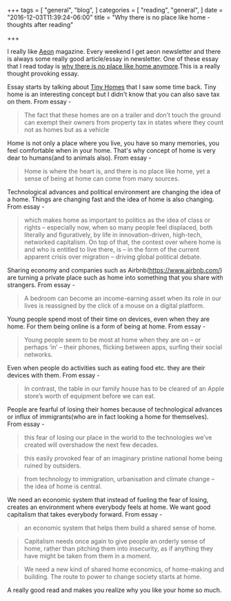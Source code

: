 +++
tags = [
  "general",
  "blog",
]
categories = [
  "reading",
  "general",
]
date = "2016-12-03T11:39:24-06:00"
title = "Why there is no place like home - thoughts after reading"

+++

I really like [Aeon](https://aeon.co) magazine. Every weekend I get aeon newsletter and there is always some really good article/essay in newsletter. One of these essay that I read today is [why there is no place like home anymore](https://aeon.co/essays/why-theres-no-place-like-home-for-anyone-any-more).This is a really thought provoking essay.

Essay starts by talking about [Tiny Homes](https://www.tumbleweedhouses.com/) that I saw some time back. Tiny home is an interesting concept but I didn't know that you can also save tax on them. From essay -

> The fact that these homes are on a trailer and don’t touch the ground can exempt their owners from property tax in states where they count not as homes but as a vehicle

Home is not only a place where you live, you have so many memories, you feel comfortable when in your home. That's why concept of home is very dear to humans(and to animals also). From essay - 

> Home is where the heart is, and there is no place like home, yet a sense of being at home can come from many sources.

Technological advances and political environment are changing the idea of a home. Things are changing fast and the idea of home is also changing. From essay - 

> which makes home as important to politics as the idea of class or rights – especially now, when so many people feel displaced, both literally and figuratively, by life in innovation-driven, high-tech, networked capitalism. On top of that, the contest over where home is and who is entitled to live there, is – in the form of the current apparent crisis over migration – driving global political debate.

Sharing economy and companies such as Airbnb(https://www.airbnb.com/) are turning a private place such as home into something that you share with strangers. From essay -

> A bedroom can become an income-earning asset when its role in our lives is reassigned by the click of a mouse on a digital platform.

Young people spend most of their time on devices, even when they are home. For them being online is a form of being at home. From essay -

> Young people seem to be most at home when they are on – or perhaps ‘in’ – their phones, flicking between apps, surfing their social networks.

Even when people do activities such as eating food etc. they are their devices with them. From essay -

> In contrast, the table in our family house has to be cleared of an Apple store’s worth of equipment before we can eat.

People are fearful of losing their homes because of technological advances or influx of immigrants(who are in fact looking a home for themselves). From essay -

> this fear of losing our place in the world to the technologies we’ve created will overshadow the next few decades.

> this easily provoked fear of an imaginary pristine national home being ruined by outsiders. 

> from technology to immigration, urbanisation and climate change – the idea of home is central. 

We need an economic system that instead of fueling the fear of losing, creates an environment where everybody feels at home. We want good capitalism that takes everybody forward. From essay -

> an economic system that helps them build a shared sense of home.

> Capitalism needs once again to give people an orderly sense of home, rather than pitching them into insecurity, as if anything they have might be taken from them in a moment.

> We need a new kind of shared home economics, of home-making and building. The route to power to change society starts at home.

A really good read and makes you realize why you like your home so much.
